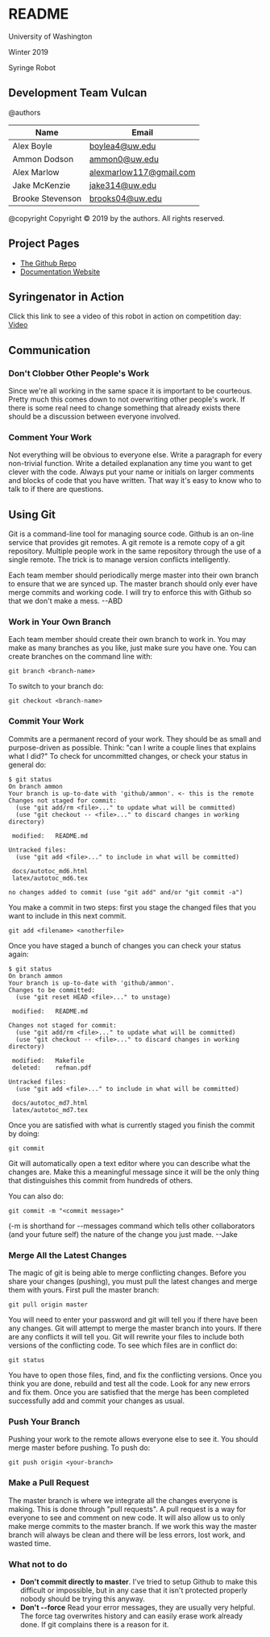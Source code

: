 # README

University of Washington

Winter 2019

Syringe Robot

## Development Team Vulcan

@authors

Name             | Email
---------------- | -----------------------
Alex Boyle       | boylea4@uw.edu
Ammon Dodson     | ammon0@uw.edu
Alex Marlow      | alexmarlow117@gmail.com
Jake McKenzie    | jake314@uw.edu
Brooke Stevenson | brooks04@uw.edu

@copyright Copyright &copy; 2019 by the authors. All rights reserved.

## Project Pages

* [The Github Repo](https://github.com/ammon0/Syringenator)
* [Documentation Website](https://ammon0.github.io/Syringenator/index.html)

## Syringenator in Action

Click this link to see a video of this robot in action on competition day:
[Video](https://www.linkedin.com/embed/feed/update/urn:li:ugcPost:6522643100890992640?compact=1)

## Communication

### Don't Clobber Other People's Work

Since we're all working in the same space it is important to be courteous. Pretty much this comes down to not overwriting other people's work. If there is some real need to change something that already exists there should be a discussion between everyone involved.

### Comment Your Work

Not everything will be obvious to everyone else. Write a paragraph for every non-trivial function. Write a detailed explanation any time you want to get clever with the code. Always put your name or initials on larger comments and blocks of code that you have written. That way it's easy to know who to talk to if there are questions.

## Using Git

Git is a command-line tool for managing source code. Github is an on-line service that provides git remotes. A git remote is a remote copy of a git repository. Multiple people work in the same repository through the use of a single remote. The trick is to manage version conflicts intelligently.

Each team member should periodically merge master into their own branch to ensure that we are synced up. The master branch should only ever have merge commits and working code. I will try to enforce this with Github so that we don't make a mess.
--ABD

### Work in Your Own Branch

Each team member should create their own branch to work in. You may make as many branches as you like, just make sure you have one. You can create branches on the command line with:

```
git branch <branch-name>
```

To switch to your branch do:

```
git checkout <branch-name>
```

### Commit Your Work

Commits are a permanent record of your work. They should be as small and purpose-driven as possible. Think: "can I write a couple lines that explains what I did?" To check for uncommitted changes, or check your status in general do:

```
$ git status
On branch ammon
Your branch is up-to-date with 'github/ammon'. <- this is the remote
Changes not staged for commit:
  (use "git add/rm <file>..." to update what will be committed)
  (use "git checkout -- <file>..." to discard changes in working directory)

 modified:   README.md

Untracked files:
  (use "git add <file>..." to include in what will be committed)

 docs/autotoc_md6.html
 latex/autotoc_md6.tex

no changes added to commit (use "git add" and/or "git commit -a")

```

You make a commit in two steps: first you stage the changed files that you want to include in this next commit.

```
git add <filename> <anotherfile>
```

Once you have staged a bunch of changes you can check your status again:

```
$ git status
On branch ammon
Your branch is up-to-date with 'github/ammon'.
Changes to be committed:
  (use "git reset HEAD <file>..." to unstage)

 modified:   README.md

Changes not staged for commit:
  (use "git add/rm <file>..." to update what will be committed)
  (use "git checkout -- <file>..." to discard changes in working directory)

 modified:   Makefile
 deleted:    refman.pdf

Untracked files:
  (use "git add <file>..." to include in what will be committed)

 docs/autotoc_md7.html
 latex/autotoc_md7.tex
```

Once you are satisfied with what is currently staged you finish the commit by doing:

```
git commit
```

Git will automatically open a text editor where you can describe what the changes are. Make this a meaningful message since it will be the only thing that distinguishes this commit from hundreds of others.

You can also do:

```
git commit -m "<commit message>"
```

(-m is shorthand for --messages command which tells other collaborators (and your future self) the nature of the change you just made.
--Jake

### Merge All the Latest Changes

The magic of git is being able to merge conflicting changes. Before you share your changes (pushing), you must pull the latest changes and merge them with yours. First pull the master branch:

```
git pull origin master
```

You will need to enter your password and git will tell you if there have been any changes. Git will attempt to merge the master branch into yours. If there are any conflicts it will tell you. Git will rewrite your files to include both versions of the conflicting code. To see which files are in conflict do:

```
git status
```

You have to open those files, find, and fix the conflicting versions. Once you think you are done, rebuild and test all the code. Look for any new errors and fix them. Once you are satisfied that the merge has been completed successfully add and commit your changes as usual.

### Push Your Branch

Pushing your work to the remote allows everyone else to see it. You should merge master before pushing. To push do:

```
git push origin <your-branch>
```

### Make a Pull Request

The master branch is where we integrate all the changes everyone is making. This is done through "pull requests". A pull request is a way for everyone to see and comment on new code. It will also allow us to only make merge commits to the master branch. If we work this way the master branch will always be clean and there will be less errors, lost work, and wasted time.

### What not to do

* **Don't commit directly to master**. I've tried to setup Github to make this difficult or impossible, but in any case that it isn't protected properly nobody should be trying this anyway.
* **Don't --force** Read your error messages, they are usually very helpful. The force tag overwrites history and can easily erase work already done. If git complains there is a reason for it.
